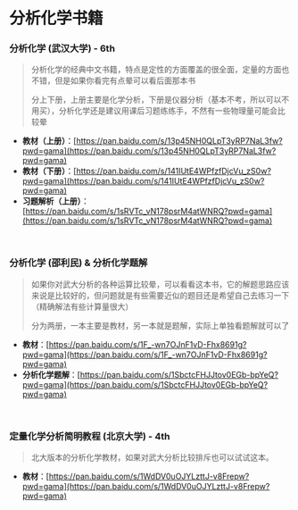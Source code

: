 # 分析化学书籍

### 分析化学 (武汉大学) - 6th

> 分析化学的经典中文书籍，特点是定性的方面覆盖的很全面，定量的方面也不错，但是如果你看完有点晕可以看后面那本书
>
> 分上下册，上册主要是化学分析，下册是仪器分析（基本不考，所以可以不用买），分析化学还是建议用课后习题练练手，不然有一些物理量可能会比较晕

- **教材（上册）**：[https://pan.baidu.com/s/13p45NH0QLpT3yRP7NaL3fw?pwd=gama](https://pan.baidu.com/s/13p45NH0QLpT3yRP7NaL3fw?pwd=gama)
- **教材（下册）**：[https://pan.baidu.com/s/141IUtE4WPfzfDjcVu_zS0w?pwd=gama](https://pan.baidu.com/s/141IUtE4WPfzfDjcVu_zS0w?pwd=gama)
- **习题解析（上册）**：[https://pan.baidu.com/s/1sRVTc_vN178psrM4atWNRQ?pwd=gama](https://pan.baidu.com/s/1sRVTc_vN178psrM4atWNRQ?pwd=gama)

<br/>

### 分析化学 (邵利民) & 分析化学题解

> 如果你对武大分析的各种运算比较晕，可以看看这本书，它的解题思路应该来说是比较好的，但问题就是有些需要近似的题目还是希望自己去练习一下（精确解法有些计算量很大）
>
> 分为两册，一本主要是教材，另一本就是题解，实际上单独看题解就可以了

- **教材**：[https://pan.baidu.com/s/1F_-wn7OJnF1vD-Fhx8691g?pwd=gama](https://pan.baidu.com/s/1F_-wn7OJnF1vD-Fhx8691g?pwd=gama)
- **分析化学题解**：[https://pan.baidu.com/s/1SbctcFHJJtov0EGb-bpYeQ?pwd=gama](https://pan.baidu.com/s/1SbctcFHJJtov0EGb-bpYeQ?pwd=gama)

<br/>

### 定量化学分析简明教程 (北京大学) - 4th

> 北大版本的分析化学教材，如果对武大分析比较排斥也可以试试这本。

- **教材**：[https://pan.baidu.com/s/1WdDV0uOJYLzttJ-v8Frepw?pwd=gama](https://pan.baidu.com/s/1WdDV0uOJYLzttJ-v8Frepw?pwd=gama)